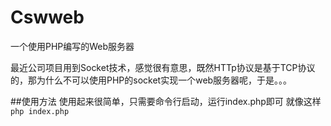 # Cswweb
一个使用PHP编写的Web服务器

 最近公司项目用到Socket技术，感觉很有意思，既然HTTp协议是基于TCP协议的，那为什么不可以使用PHP的socket实现一个web服务器呢，于是。。。
 
##使用方法
  使用起来很简单，只需要命令行启动，运行index.php即可
  就像这样`php index.php`
